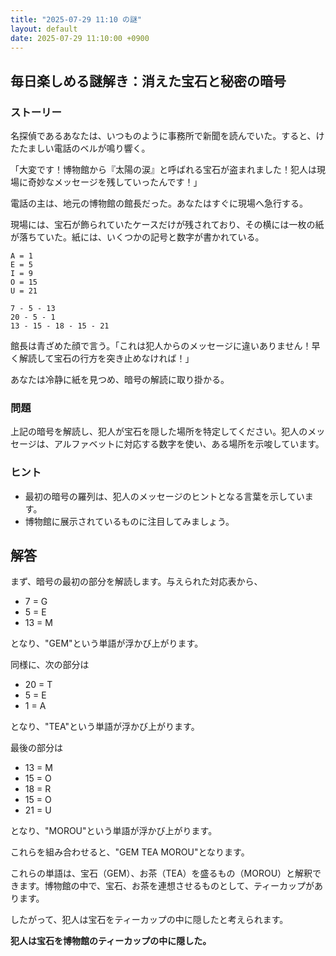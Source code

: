 ```yaml
---
title: "2025-07-29 11:10 の謎"
layout: default
date: 2025-07-29 11:10:00 +0900
---
```

## 毎日楽しめる謎解き：消えた宝石と秘密の暗号

### ストーリー

名探偵であるあなたは、いつものように事務所で新聞を読んでいた。すると、けたたましい電話のベルが鳴り響く。

「大変です！博物館から『太陽の涙』と呼ばれる宝石が盗まれました！犯人は現場に奇妙なメッセージを残していったんです！」

電話の主は、地元の博物館の館長だった。あなたはすぐに現場へ急行する。

現場には、宝石が飾られていたケースだけが残されており、その横には一枚の紙が落ちていた。紙には、いくつかの記号と数字が書かれている。

```
A = 1
E = 5
I = 9
O = 15
U = 21

7 - 5 - 13
20 - 5 - 1
13 - 15 - 18 - 15 - 21
```

館長は青ざめた顔で言う。「これは犯人からのメッセージに違いありません！早く解読して宝石の行方を突き止めなければ！」

あなたは冷静に紙を見つめ、暗号の解読に取り掛かる。

### 問題

上記の暗号を解読し、犯人が宝石を隠した場所を特定してください。犯人のメッセージは、アルファベットに対応する数字を使い、ある場所を示唆しています。

### ヒント

*   最初の暗号の羅列は、犯人のメッセージのヒントとなる言葉を示しています。
*   博物館に展示されているものに注目してみましょう。

## 解答

まず、暗号の最初の部分を解読します。与えられた対応表から、

*   7 = G
*   5 = E
*   13 = M

となり、"GEM"という単語が浮かび上がります。

同様に、次の部分は

*   20 = T
*   5 = E
*   1 = A

となり、"TEA"という単語が浮かび上がります。

最後の部分は

*   13 = M
*   15 = O
*   18 = R
*   15 = O
*   21 = U

となり、"MOROU"という単語が浮かび上がります。

これらを組み合わせると、"GEM TEA MOROU"となります。

これらの単語は、宝石（GEM）、お茶（TEA）を盛るもの（MOROU）と解釈できます。博物館の中で、宝石、お茶を連想させるものとして、ティーカップがあります。

したがって、犯人は宝石をティーカップの中に隠したと考えられます。

**犯人は宝石を博物館のティーカップの中に隠した。**
